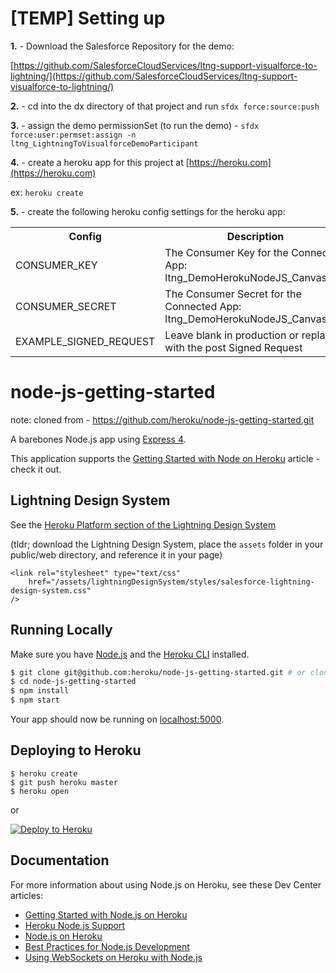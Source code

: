 # [TEMP] Setting up

**1.** - Download the Salesforce Repository for the demo:

[https://github.com/SalesforceCloudServices/ltng-support-visualforce-to-lightning/](https://github.com/SalesforceCloudServices/ltng-support-visualforce-to-lightning/)

**2.** - cd into the dx directory of that project and run `sfdx force:source:push`

**3.** - assign the demo permissionSet (to run the demo) - `sfdx force:user:permset:assign -n ltng_LightningToVisualforceDemoParticipant`

**4.** - create a heroku app for this project at [https://heroku.com](https://heroku.com)

ex: `heroku create`

**5.** - create the following heroku config settings for the heroku app:

<table>
	<tr>
		<th>Config</th><th>Description</th><th>Example</th>
	</tr>
	<tr>
		<td>CONSUMER_KEY</td>
		<td>The Consumer Key for the Connected App: ltng_DemoHerokuNodeJS_CanvasApp</td>
		<td>3MVG9U_dUptXGpYI4288SBcTP2X...</td>
	</tr>
	<tr>
		<td>CONSUMER_SECRET</td>
		<td>The Consumer Secret for the Connected App: ltng_DemoHerokuNodeJS_CanvasApp</td>
		<td>12345678....</td>
	</tr>
	<tr>
		<td>EXAMPLE_SIGNED_REQUEST</td>
		<td>Leave blank in production or replace with the post Signed Request</td>
		<td>9Rpl6rE7R2bSNjoSfYdERk8nffmgtKQNhr5U/5eSJPI=.eyJjb250ZXh0Ijp7InVzZXIiOnsibGFuZ3V....</td>
	</tr>
</table>


# node-js-getting-started

note: cloned from - https://github.com/heroku/node-js-getting-started.git

A barebones Node.js app using [Express 4](http://expressjs.com/).

This application supports the [Getting Started with Node on Heroku](https://devcenter.heroku.com/articles/getting-started-with-nodejs) article - check it out.

## Lightning Design System

See the [Heroku Platform section of the Lightning Design System](https://lightningdesignsystem.com/platforms/heroku/)

(tldr; download the Lightning Design System, place the `assets` folder in your public/web directory, and reference it in your page)

	<link rel="stylesheet" type="text/css"
		href="/assets/lightningDesignSystem/styles/salesforce-lightning-design-system.css"
	/>

## Running Locally

Make sure you have [Node.js](http://nodejs.org/) and the [Heroku CLI](https://cli.heroku.com/) installed.

```sh
$ git clone git@github.com:heroku/node-js-getting-started.git # or clone your own fork
$ cd node-js-getting-started
$ npm install
$ npm start
```

Your app should now be running on [localhost:5000](http://localhost:5000/).

## Deploying to Heroku

```
$ heroku create
$ git push heroku master
$ heroku open
```
or

[![Deploy to Heroku](https://www.herokucdn.com/deploy/button.png)](https://heroku.com/deploy)

## Documentation

For more information about using Node.js on Heroku, see these Dev Center articles:

- [Getting Started with Node.js on Heroku](https://devcenter.heroku.com/articles/getting-started-with-nodejs)
- [Heroku Node.js Support](https://devcenter.heroku.com/articles/nodejs-support)
- [Node.js on Heroku](https://devcenter.heroku.com/categories/nodejs)
- [Best Practices for Node.js Development](https://devcenter.heroku.com/articles/node-best-practices)
- [Using WebSockets on Heroku with Node.js](https://devcenter.heroku.com/articles/node-websockets)
